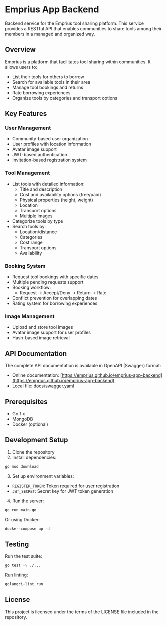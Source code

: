 # Emprius App Backend

Backend service for the Emprius tool sharing platform. This service provides a RESTful API that enables communities to share tools among their members in a managed and organized way.

## Overview

Emprius is a platform that facilitates tool sharing within communities. It allows users to:
- List their tools for others to borrow
- Search for available tools in their area
- Manage tool bookings and returns
- Rate borrowing experiences
- Organize tools by categories and transport options

## Key Features

### User Management
- Community-based user organization
- User profiles with location information
- Avatar image support
- JWT-based authentication
- Invitation-based registration system

### Tool Management
- List tools with detailed information:
  - Title and description
  - Cost and availability options (free/paid)
  - Physical properties (height, weight)
  - Location
  - Transport options
  - Multiple images
- Categorize tools by type
- Search tools by:
  - Location/distance
  - Categories
  - Cost range
  - Transport options
  - Availability

### Booking System
- Request tool bookings with specific dates
- Multiple pending requests support
- Booking workflow:
  - Request → Accept/Deny → Return → Rate
- Conflict prevention for overlapping dates
- Rating system for borrowing experiences

### Image Management
- Upload and store tool images
- Avatar image support for user profiles
- Hash-based image retrieval

## API Documentation

The complete API documentation is available in OpenAPI (Swagger) format:
- Online documentation: [https://emprius.github.io/emprius-app-backend](https://emprius.github.io/emprius-app-backend)
- Local file: [docs/swagger.yaml](docs/swagger.yaml)

## Prerequisites

- Go 1.x
- MongoDB
- Docker (optional)

## Development Setup

1. Clone the repository
2. Install dependencies:
```bash
go mod download
```

3. Set up environment variables:
- `REGISTER_TOKEN`: Token required for user registration
- `JWT_SECRET`: Secret key for JWT token generation

4. Run the server:
```bash
go run main.go
```

Or using Docker:
```bash
docker-compose up -d
```

## Testing

Run the test suite:
```bash
go test -v ./...
```

Run linting:
```bash
golangci-lint run
```

## License

This project is licensed under the terms of the LICENSE file included in the repository.
